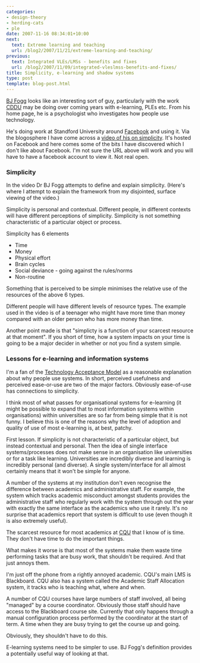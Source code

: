 ```yaml
---
categories:
- design-theory
- herding-cats
- ple
date: 2007-11-16 08:34:01+10:00
next:
  text: Extreme learning and teaching
  url: /blog2/2007/11/21/extreme-learning-and-teaching/
previous:
  text: Integrated VLEs/LMSs - benefits and fixes
  url: /blog2/2007/11/09/integrated-vleslmss-benefits-and-fixes/
title: Simplicity, e-learning and shadow systems
type: post
template: blog-post.html
---
```

[BJ Fogg](http://www.bjfogg.com/) looks like an interesting sort of guy, particularly with the work [CDDU](http://cddu.cqu.edu.au/) may be doing over coming years with e-learning, PLEs etc. From his home page, he is a psychologist who investigates how people use technology.

He's doing work at Standford University around [Facebook](http://facebook.com/) and using it. Via the blogosphere I have come across a [video of his on simplicity](http://cquedu.facebook.com/video/video.php?v=523316292793&ref=nf). It's hosted on Facebook and here comes some of the bits I have discovered which I don't like about Facebook. I'm not sure the URL above will work and you will have to have a facebook account to view it. Not real open.

### Simplicity

In the video Dr BJ Fogg attempts to define and explain simplicity. (Here's where I attempt to explain the framework from my disjointed, surface viewing of the video.)

Simplicity is personal and contextual. Different people, in different contexts will have different perceptions of simplicity. Simplicity is not something characteristic of a particular object or process.

Simplicity has 6 elements

- Time
- Money
- Physical effort
- Brain cycles
- Social deviance - going against the rules/norms
- Non-routine

Something that is perceived to be simple minimises the relative use of the resources of the above 6 types.

Different people will have different levels of resource types. The example used in the video is of a teenager who might have more time than money compared with an older person who has more money than time.

Another point made is that "simplicty is a function of your scarcest resource at that moment". If you short of time, how a system impacts on your time is going to be a major decider in whether or not you find a system simple.

### Lessons for e-learning and information systems

I'm a fan of the [Technology Acceptance Model](http://en.wikipedia.org/wiki/Technology_acceptance_model) as a reasonable explanation about why people use systems. In short, perceived usefulness and perceived ease-or-use are two of the major factors. Obviously ease-of-use has connections to simplicity.

I think most of what passes for organisational systems for e-learning (it might be possible to expand that to most information systems within organisations) within universities are so far from being simple that it is not funny. I believe this is one of the reasons why the level of adoption and quality of use of most e-learning is, at best, patchy.

First lesson. If simplicity is not characteristic of a particular object, but instead contextual and personal. Then the idea of single interface systems/processes does not make sense in an organisation like universities or for a task like learning. Universities are incredibly diverse and learning is incredibly personal (and diverse). A single system/interface for all almost certainly means that it won't be simple for anyone.

A number of the systems at my institution don't even recognise the difference between academics and administrative staff. For example, the system which tracks academic misconduct amongst students provides the administrative staff who regularly work with the system through out the year with exactly the same interface as the academics who use it rarely. It's no surprise that academics report that system is difficult to use (even though it is also extremely useful).

The scarcest resource for most academics at [CQU](http://www.cqu.edu.au) that I know of is time. They don't have time to do the important things.

What makes it worse is that most of the systems make them waste time performing tasks that are busy work, that shouldn't be required. And that just annoys them.

I'm just off the phone from a rightly annoyed academic. CQU's main LMS is Blackboard. CQU also has a system called the Academic Staff Allocation system, it tracks who is teaching what, where and when.

A number of CQU courses have large numbers of staff involved, all being "managed" by a course coordinator. Obviously those staff should have access to the Blackboard course site. Currently that only happens through a manual configuration process performed by the coordinator at the start of term. A time when they are busy trying to get the course up and going.

Obviously, they shouldn't have to do this.

E-learning systems need to be simpler to use. BJ Fogg's definition provides a potentially useful way of looking at that.